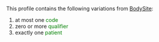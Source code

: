 This profile contains the following variations from [BodySite](http://hl7.org/fhir/STU3/BodySite):

1. at most one <span style='color:green'>code</span> 
1. zero or more <span style='color:green'>qualifier</span> 
1. exactly one <span style='color:green'>patient</span> 
